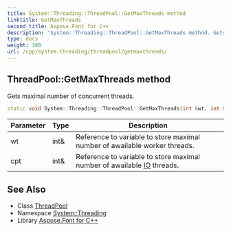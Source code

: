 ```yaml
---
title: System::Threading::ThreadPool::GetMaxThreads method
linktitle: GetMaxThreads
second_title: Aspose.Font for C++
description: 'System::Threading::ThreadPool::GetMaxThreads method. Gets maximal number of concurrent threads in C++.'
type: docs
weight: 300
url: /cpp/system.threading/threadpool/getmaxthreads/
---
```

## ThreadPool::GetMaxThreads method


Gets maximal number of concurrent threads.

```cpp
static void System::Threading::ThreadPool::GetMaxThreads(int &wt, int &cpt)
```


| Parameter | Type | Description |
| --- | --- | --- |
| wt | int\& | Reference to variable to store maximal number of awailable worker threads. |
| cpt | int\& | Reference to variable to store maximal number of awailable [IO](../../../system.io/) threads. |

## See Also

* Class [ThreadPool](../)
* Namespace [System::Threading](../../)
* Library [Aspose.Font for C++](../../../)
